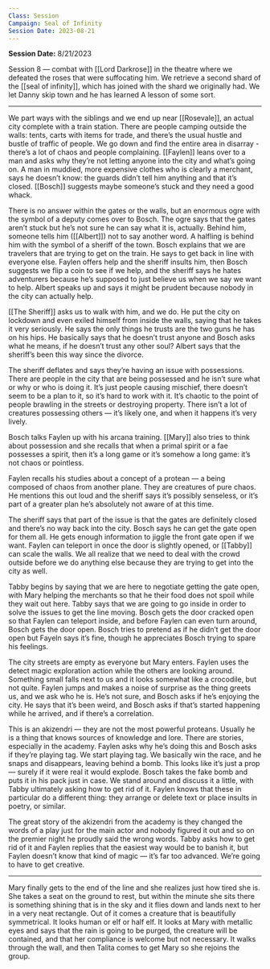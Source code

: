 ```yaml
---
Class: Session
Campaign: Seal of Infinity
Session Date: 2023-08-21
---
```

**Session Date:** 8/21/2023

Session 8 — combat with [[Lord Darkrose]] in the theatre where we defeated the roses that were suffocating him. We retrieve a second shard of the [[seal of infinity]], which has joined with the shard we originally had. We let Danny skip town and he has learned A lesson of some sort.

---

We part ways with the siblings and we end up near [[Rosevale]], an actual city complete with a train station. There are people camping outside the walls: tents, carts with items for trade, and there’s the usual hustle and bustle of traffic of people. We go down and find the entire area in disarray - there’s a lot of chaos and people complaining. [[Faylen]] leans over to a man and asks why they’re not letting anyone into the city and what’s going on. A man in muddied, more expensive clothes who is clearly a merchant, says he doesn’t know: the guards didn’t tell him anything and that it’s closed. [[Bosch]] suggests maybe someone’s stuck and they need a good whack.

There is no answer within the gates or the walls, but an enormous ogre with the symbol of a deputy comes over to Bosch. The ogre says that the gates aren’t stuck but he’s not sure he can say what it is, actually. Behind him, someone tells him ([[Albert]]) not to say another word. A halfling is behind him with the symbol of a sheriff of the town. Bosch explains that we are travelers that are trying to get on the train. He says to get back in line with everyone else. Faylen offers help and the sheriff insults him, then Bosch suggests we flip a coin to see if we help, and the sheriff says he hates adventurers because he’s supposed to just believe us when we say we want to help. Albert speaks up and says it might be prudent because nobody in the city can actually help.

[[The Sheriff]] asks us to walk with him, and we do. He put the city on lockdown and even exiled himself from inside the walls, saying that he takes it very seriously. He says the only things he trusts are the two guns he has on his hips. He basically says that he doesn’t trust anyone and Bosch asks what he means, if he doesn’t trust any other soul? Albert says that the sheriff’s been this way since the divorce.

The sheriff deflates and says they’re having an issue with possessions. There are people in the city that are being possessed and he isn’t sure what or why or who is doing it. It’s just people causing mischief, there doesn’t seem to be a plan to it, so it’s hard to work with it. It’s chaotic to the point of people brawling in the streets or destroying property. There isn’t a lot of creatures possessing others — it’s likely one, and when it happens it’s very lively.

Bosch talks Faylen up with his arcana training. [[Mary]] also tries to think about possession and she recalls that when a primal spirit or a fae possesses a spirit, then it’s a long game or it’s somehow a long game: it’s not chaos or pointless.

Faylen recalls his studies about a concept of a protean — a being composed of chaos from another plane. They are creatures of pure chaos. He mentions this out loud and the sheriff says it’s possibly senseless, or it’s part of a greater plan he’s absolutely not aware of at this time.

The sheriff says that part of the issue is that the gates are definitely closed and there’s no way back into the city. Bosch says he can get the gate open for them all. He gets enough information to jiggle the front gate open if we want. Faylen can teleport in once the door is slightly opened, or [[Tabby]] can scale the walls. We all realize that we need to deal with the crowd outside before we do anything else because they are trying to get into the city as well.

Tabby begins by saying that we are here to negotiate getting the gate open, with Mary helping the merchants so that he their food does not spoil while they wait out here. Tabby says that we are going to go inside in order to solve the issues to get the line moving. Bosch gets the door cracked open so that Faylen can teleport inside, and before Faylen can even turn around, Bosch gets the door open. Bosch tries to pretend as if he didn’t get the door open but Fayeln says it’s fine, though he appreciates Bosch trying to spare his feelings.

The city streets are empty as everyone but Mary enters. Faylen uses the detect magic exploration action while the others are looking around. Something small falls next to us and it looks somewhat like a crocodile, but not quite. Faylen jumps and makes a noise of surprise as the thing greets us, and we ask who he is. He’s not sure, and Bosch asks if he’s enjoying the city. He says that it’s been weird, and Bosch asks if that’s started happening while he arrived, and if there’s a correlation.

This is an akizendri — they are not the most powerful proteans. Usually he is a thing that knows sources of knowledge and lore. There are stories, especially in the academy. Faylen asks why he’s doing this and Bosch asks if they’re playing tag. We start playing tag. We basically win the race, and he snaps and disappears, leaving behind a bomb. This looks like it’s just a prop — surely if it were real it would explode. Bosch takes the fake bomb and puts it in his pack just in case. We stand around and discuss it a little, with Tabby ultimately asking how to get rid of it. Faylen knows that these in particular do a different thing: they arrange or delete text or place insults in poetry, or similar.

The great story of the akizendri from the academy is they changed the words of a play just for the main actor and nobody figured it out and so on the premier night he proudly said the wrong words. Tabby asks how to get rid of it and Faylen replies that the easiest way would be to banish it, but Faylen doesn’t know that kind of magic — it’s far too advanced. We’re going to have to get creative.

---

Mary finally gets to the end of the line and she realizes just how tired she is. She takes a seat on the ground to rest, but within the minute she sits there is something shining that is in the sky and it flies down and lands next to her in a very neat rectangle. Out of it comes a creature that is beautifully symmetrical. It looks human or elf or half elf. It looks at Mary with metallic eyes and says that the rain is going to be purged, the creature will be contained, and that her compliance is welcome but not necessary. It walks through the wall, and then Talita comes to get Mary so she rejoins the group.